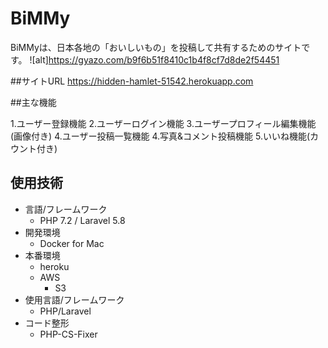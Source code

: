 # BiMMy

BiMMyは、日本各地の「おいしいもの」を投稿して共有するためのサイトです。
![alt]https://gyazo.com/b9f6b51f8410c1b4f8cf7d8de2f54451


##サイトURL
https://hidden-hamlet-51542.herokuapp.com

##主な機能

1.ユーザー登録機能
2.ユーザーログイン機能
3.ユーザープロフィール編集機能(画像付き)
4.ユーザー投稿一覧機能
4.写真&コメント投稿機能
5.いいね機能(カウント付き)

## 使用技術
- 言語/フレームワーク
    - PHP 7.2 / Laravel 5.8
- 開発環境
    - Docker for Mac
- 本番環境
    - heroku
    - AWS
        - S3
- 使用言語/フレームワーク
    - PHP/Laravel
- コード整形
    - PHP-CS-Fixer
